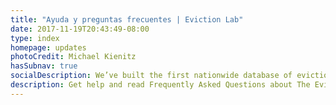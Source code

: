 ```yaml
---
title: "Ayuda y preguntas frecuentes | Eviction Lab"
date: 2017-11-19T20:43:49-08:00
type: index
homepage: updates
photoCredit: Michael Kienitz
hasSubnav: true
socialDescription: We’ve built the first nationwide database of evictions.  
description: Get help and read Frequently Asked Questions about The Eviction Lab.
---
```


